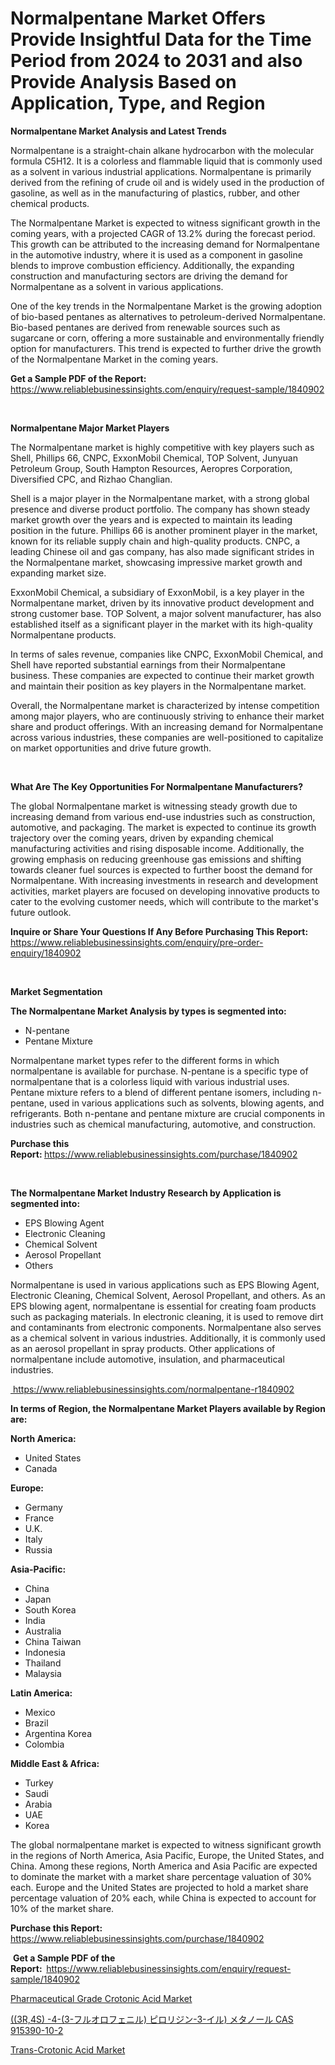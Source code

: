 <p><h1>Normalpentane Market Offers Provide Insightful Data for the Time Period from 2024 to 2031 and also Provide Analysis Based on Application, Type, and Region</h1></p><p><strong>Normalpentane Market Analysis and Latest Trends</strong></p>
<p><p>Normalpentane is a straight-chain alkane hydrocarbon with the molecular formula C5H12. It is a colorless and flammable liquid that is commonly used as a solvent in various industrial applications. Normalpentane is primarily derived from the refining of crude oil and is widely used in the production of gasoline, as well as in the manufacturing of plastics, rubber, and other chemical products.</p><p>The Normalpentane Market is expected to witness significant growth in the coming years, with a projected CAGR of 13.2% during the forecast period. This growth can be attributed to the increasing demand for Normalpentane in the automotive industry, where it is used as a component in gasoline blends to improve combustion efficiency. Additionally, the expanding construction and manufacturing sectors are driving the demand for Normalpentane as a solvent in various applications.</p><p>One of the key trends in the Normalpentane Market is the growing adoption of bio-based pentanes as alternatives to petroleum-derived Normalpentane. Bio-based pentanes are derived from renewable sources such as sugarcane or corn, offering a more sustainable and environmentally friendly option for manufacturers. This trend is expected to further drive the growth of the Normalpentane Market in the coming years.</p></p>
<p><strong>Get a Sample PDF of the Report:&nbsp;</strong> <a href="https://www.reliablebusinessinsights.com/enquiry/request-sample/1840902">https://www.reliablebusinessinsights.com/enquiry/request-sample/1840902</a></p>
<p>&nbsp;</p>
<p><strong>Normalpentane Major Market Players</strong></p>
<p><p>The Normalpentane market is highly competitive with key players such as Shell, Phillips 66, CNPC, ExxonMobil Chemical, TOP Solvent, Junyuan Petroleum Group, South Hampton Resources, Aeropres Corporation, Diversified CPC, and Rizhao Changlian. </p><p>Shell is a major player in the Normalpentane market, with a strong global presence and diverse product portfolio. The company has shown steady market growth over the years and is expected to maintain its leading position in the future. Phillips 66 is another prominent player in the market, known for its reliable supply chain and high-quality products. CNPC, a leading Chinese oil and gas company, has also made significant strides in the Normalpentane market, showcasing impressive market growth and expanding market size.</p><p>ExxonMobil Chemical, a subsidiary of ExxonMobil, is a key player in the Normalpentane market, driven by its innovative product development and strong customer base. TOP Solvent, a major solvent manufacturer, has also established itself as a significant player in the market with its high-quality Normalpentane products. </p><p>In terms of sales revenue, companies like CNPC, ExxonMobil Chemical, and Shell have reported substantial earnings from their Normalpentane business. These companies are expected to continue their market growth and maintain their position as key players in the Normalpentane market.</p><p>Overall, the Normalpentane market is characterized by intense competition among major players, who are continuously striving to enhance their market share and product offerings. With an increasing demand for Normalpentane across various industries, these companies are well-positioned to capitalize on market opportunities and drive future growth.</p></p>
<p>&nbsp;</p>
<p><strong>What Are The Key Opportunities For Normalpentane Manufacturers?</strong></p>
<p><p>The global Normalpentane market is witnessing steady growth due to increasing demand from various end-use industries such as construction, automotive, and packaging. The market is expected to continue its growth trajectory over the coming years, driven by expanding chemical manufacturing activities and rising disposable income. Additionally, the growing emphasis on reducing greenhouse gas emissions and shifting towards cleaner fuel sources is expected to further boost the demand for Normalpentane. With increasing investments in research and development activities, market players are focused on developing innovative products to cater to the evolving customer needs, which will contribute to the market's future outlook.</p></p>
<p><strong>Inquire or Share Your Questions If Any Before Purchasing This Report:</strong> <a href="https://www.reliablebusinessinsights.com/enquiry/pre-order-enquiry/1840902">https://www.reliablebusinessinsights.com/enquiry/pre-order-enquiry/1840902</a></p>
<p>&nbsp;</p>
<p><strong>Market Segmentation</strong></p>
<p><strong>The Normalpentane Market Analysis by types is segmented into:</strong></p>
<p><ul><li>N-pentane</li><li>Pentane Mixture</li></ul></p>
<p><p>Normalpentane market types refer to the different forms in which normalpentane is available for purchase. N-pentane is a specific type of normalpentane that is a colorless liquid with various industrial uses. Pentane mixture refers to a blend of different pentane isomers, including n-pentane, used in various applications such as solvents, blowing agents, and refrigerants. Both n-pentane and pentane mixture are crucial components in industries such as chemical manufacturing, automotive, and construction.</p></p>
<p><strong>Purchase this Report:&nbsp;</strong><a href="https://www.reliablebusinessinsights.com/purchase/1840902">https://www.reliablebusinessinsights.com/purchase/1840902</a></p>
<p>&nbsp;</p>
<p><strong>The Normalpentane Market Industry Research by Application is segmented into:</strong></p>
<p><ul><li>EPS Blowing Agent</li><li>Electronic Cleaning</li><li>Chemical Solvent</li><li>Aerosol Propellant</li><li>Others</li></ul></p>
<p><p>Normalpentane is used in various applications such as EPS Blowing Agent, Electronic Cleaning, Chemical Solvent, Aerosol Propellant, and others. As an EPS blowing agent, normalpentane is essential for creating foam products such as packaging materials. In electronic cleaning, it is used to remove dirt and contaminants from electronic components. Normalpentane also serves as a chemical solvent in various industries. Additionally, it is commonly used as an aerosol propellant in spray products. Other applications of normalpentane include automotive, insulation, and pharmaceutical industries.</p></p>
<p><a href="https://www.reliablebusinessinsights.com/normalpentane-r1840902">&nbsp;https://www.reliablebusinessinsights.com/normalpentane-r1840902</a></p>
<p><strong>In terms of Region, the Normalpentane Market Players available by Region are:</strong></p>
<p>
    <p> <strong> North America: </strong>
        <ul>
            <li>United States</li>
            <li>Canada</li>
        </ul>
        </p> 
    <p> <strong> Europe: </strong>
        <ul>
            <li>Germany</li>
            <li>France</li>
            <li>U.K.</li>
            <li>Italy</li>
            <li>Russia</li>
        </ul>
        </p> 
    <p> <strong> Asia-Pacific: </strong>
        <ul>
            <li>China</li>
            <li>Japan</li>
            <li>South Korea</li>
            <li>India</li>
            <li>Australia</li>
            <li>China Taiwan</li>
            <li>Indonesia</li>
            <li>Thailand</li>
            <li>Malaysia</li>
        </ul>
        </p> 
    <p> <strong> Latin America: </strong>
        <ul>
            <li>Mexico</li>
            <li>Brazil</li>
            <li>Argentina Korea</li>
            <li>Colombia</li>
        </ul>
        </p> 
    <p> <strong> Middle East & Africa: </strong>
        <ul>
            <li>Turkey</li>
            <li>Saudi</li>
            <li>Arabia</li>
            <li>UAE</li>
            <li>Korea</li>
        </ul>
    </p>
    </p>
<p><p>The global normalpentane market is expected to witness significant growth in the regions of North America, Asia Pacific, Europe, the United States, and China. Among these regions, North America and Asia Pacific are expected to dominate the market with a market share percentage valuation of 30% each. Europe and the United States are projected to hold a market share percentage valuation of 20% each, while China is expected to account for 10% of the market share.</p></p>
<p><strong>Purchase this Report: </strong><a href="https://www.reliablebusinessinsights.com/purchase/1840902">https://www.reliablebusinessinsights.com/purchase/1840902</a></p>
<p>&nbsp;<strong>Get a Sample PDF of the Report:&nbsp;&nbsp;</strong><a href="https://www.reliablebusinessinsights.com/enquiry/request-sample/1840902">https://www.reliablebusinessinsights.com/enquiry/request-sample/1840902</a></p>
<p><strong></strong></p>
<p><p><a href="https://github.com/jnzzvtbl92/Market-Research-Report-List-1/blob/main/pharmaceutical-grade-crotonic-acid-market.md">Pharmaceutical Grade Crotonic Acid Market</a></p><p><a href="https://medium.com/@kelscdowell78456/3r-4s-4-3-%E3%83%95%E3%83%AB%E3%82%AA%E3%83%AD%E3%83%95%E3%82%A7%E3%83%8B%E3%83%AB-%E3%83%94%E3%83%AD%E3%83%AA%E3%82%B8%E3%83%B3-3-%E3%82%A4%E3%83%AB-%E3%83%A1%E3%82%BF%E3%83%8E%E3%83%BC%E3%83%ABcas-af14fb056ecf">((3R,4S) -4-(3-フルオロフェニル) ピロリジン-3-イル) メタノール CAS 915390-10-2</a></p><p><a href="https://github.com/jhonangga41/Market-Research-Report-List-1/blob/main/trans-crotonic-acid-market.md">Trans-Crotonic Acid Market</a></p></p>